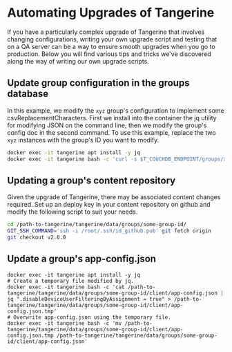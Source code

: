# Automating Upgrades of Tangerine

If you have a particularly complex upgrade of Tangerine that involves changing configurations, writing your own upgrade script and testing that on a QA server can be a way to ensure smooth upgrades when you go to production. Below you will find various tips and tricks we've discovered along the way of writing our own upgrade scripts.


## Update group configuration in the groups database

In this example, we modify the `xyz` group's configuration to implement some csvReplacementCharacters. First we install into the container the jq utility for modifying JSON on the command line, then we modify the group's config doc in the second command. To use this example, replace the two `xyz` instances with the group's ID you want to modify.

```bash
docker exec -it tangerine apt install -y jq
docker exec -it tangerine bash -c 'curl -s $T_COUCHDB_ENDPOINT/groups/xyz | jq ".csvReplacementCharacters = [[\",\",\"|\"],[\"\n\",\"___\"]]" | curl -s -T - -H "Content-Type: application/json" -X PUT $T_COUCHDB_ENDPOINT/groups/xyz'
```

## Updating a group's content repository

Given the upgrade of Tangerine, there may be associated content changes required. Set up an deploy key in your content repository on github and modify the following script to suit your needs.

```bash
cd /path-to-tangerine/tangerine/data/groups/some-group-id/
GIT_SSH_COMMAND='ssh -i /root/.ssh/id_github.pub' git fetch origin
git checkout v2.0.0
```

## Update a group's app-config.json

```
docker exec -it tangerine apt install -y jq
# Create a temporary file modified by jq.
docker exec -it tangerine bash -c 'cat /path-to-tangerine/tangerine/data/groups/some-group-id/client/app-config.json | jq ".disableDeviceUserFilteringByAssignment = true" > /path-to-tangerine/tangerine/data/groups/some-group-id/client/app-config.json.tmp'
# Overwrite app-config.json using the temporary file.
docker exec -it tangerine bash -c 'mv /path-to-tangerine/tangerine/data/groups/some-group-id/client/app-config.json.tmp /path-to-tangerine/tangerine/data/groups/some-group-id/client/app-config.json'
```

